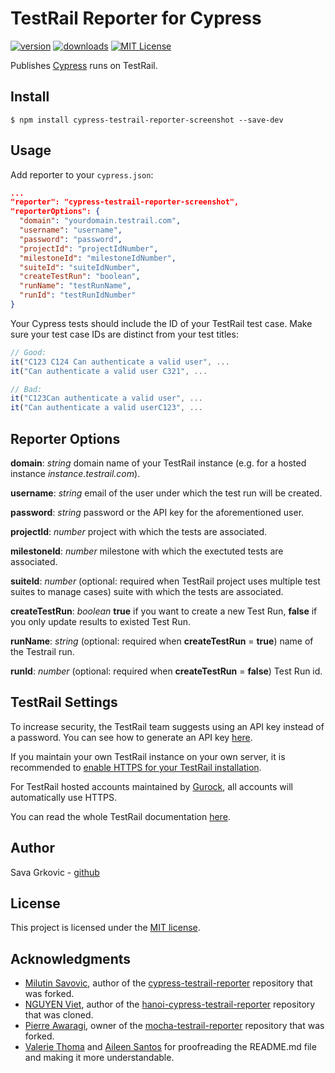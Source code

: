 # TestRail Reporter for Cypress

[![version](https://img.shields.io/npm/v/cypress-testrail-reporter.svg)](https://www.npmjs.com/package/cypress-testrail-reporter)
[![downloads](https://img.shields.io/npm/dt/cypress-testrail-reporter.svg)](https://www.npmjs.com/package/cypress-testrail-reporter)
[![MIT License](https://img.shields.io/github/license/Vivify-Ideas/cypress-testrail-reporter.svg)](https://github.com/Vivify-Ideas/cypress-testrail-reporter/blob/master/LICENSE.md)

Publishes [Cypress](https://www.cypress.io/) runs on TestRail.

## Install

```shell
$ npm install cypress-testrail-reporter-screenshot --save-dev
```

## Usage

Add reporter to your `cypress.json`:

```json
...
"reporter": "cypress-testrail-reporter-screenshot",
"reporterOptions": {
  "domain": "yourdomain.testrail.com",
  "username": "username",
  "password": "password",
  "projectId": "projectIdNumber",
  "milestoneId": "milestoneIdNumber",
  "suiteId": "suiteIdNumber",
  "createTestRun": "boolean",
  "runName": "testRunName",
  "runId": "testRunIdNumber"
}
```

Your Cypress tests should include the ID of your TestRail test case. Make sure your test case IDs are distinct from your test titles:

```Javascript
// Good:
it("C123 C124 Can authenticate a valid user", ...
it("Can authenticate a valid user C321", ...

// Bad:
it("C123Can authenticate a valid user", ...
it("Can authenticate a valid userC123", ...
```

## Reporter Options

**domain**: _string_ domain name of your TestRail instance (e.g. for a hosted instance _instance.testrail.com_).

**username**: _string_ email of the user under which the test run will be created.

**password**: _string_ password or the API key for the aforementioned user.

**projectId**: _number_ project with which the tests are associated.

**milestoneId**: _number_ milestone with which the exectuted tests are associated.

**suiteId**: _number_ (optional: required when TestRail project uses multiple test suites to manage cases) suite with which the tests are associated.

**createTestRun**: _boolean_ **true** if you want to create a new Test Run, **false** if you only update results to existed Test Run.

**runName**: _string_ (optional: required when **createTestRun** = **true**) name of the Testrail run.

**runId**: _number_ (optional: required when **createTestRun** = **false**) Test Run id.

## TestRail Settings

To increase security, the TestRail team suggests using an API key instead of a password. You can see how to generate an API key [here](http://docs.gurock.com/testrail-api2/accessing#username_and_api_key).

If you maintain your own TestRail instance on your own server, it is recommended to [enable HTTPS for your TestRail installation](http://docs.gurock.com/testrail-admin/admin-securing#using_https).

For TestRail hosted accounts maintained by [Gurock](http://www.gurock.com/), all accounts will automatically use HTTPS.

You can read the whole TestRail documentation [here](http://docs.gurock.com/).

## Author

Sava Grkovic - [github](https://github.com/savagrk)

## License

This project is licensed under the [MIT license](/LICENSE.md).

## Acknowledgments

* [Milutin Savovic](https://github.com/mickosav), author of the [cypress-testrail-reporter](https://github.com/Vivify-Ideas/cypress-testrail-reporter) repository that was forked.
* [NGUYEN Viet](https://github.com/vietnq254), author of the [hanoi-cypress-testrail-reporter](https://github.com/vietnq254/hanoi-cypress-testrail-reporter) repository that was cloned.
* [Pierre Awaragi](https://github.com/awaragi), owner of the [mocha-testrail-reporter](https://github.com/awaragi/mocha-testrail-reporter) repository that was forked.
* [Valerie Thoma](https://github.com/ValerieThoma) and [Aileen Santos](https://github.com/asantos3026) for proofreading the README.md file and making it more understandable.
